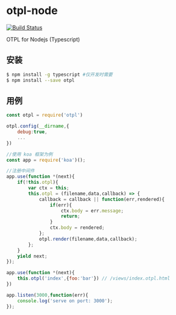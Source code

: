# otpl-node
[![Build Status](https://travis-ci.org/diosay/otpl-node.svg?branch=master)](https://travis-ci.org/diosay/otpl-node)

OTPL for Nodejs (Typescript)







## 安装

```bash
$ npm install -g typescript #仅开发时需要
$ npm install --save otpl

```

## 用例
```js
const otpl = require('otpl')

otpl.config(__dirname,{
    debug:true,
    ...
})

//使用 koa 框架为例
const app = require('koa')();

//注册中间件
app.use(function *(next){
	if(!this.otpl){
		var ctx = this;
		this.otpl = (filename,data,callback) => {
			callback = callback || function(err,rendered){
				if(err){
					ctx.body = err.message;
					return;
				}
				ctx.body = rendered;
			};
			otpl.render(filename,data,callback);
		};
	}
	yield next;
});

app.use(function *(next){
    this.otpl('index',{foo:'bar'}) // /views/index.otpl.html
})

app.listen(3000,function(err){
	console.log('serve on port: 3000');
});

```